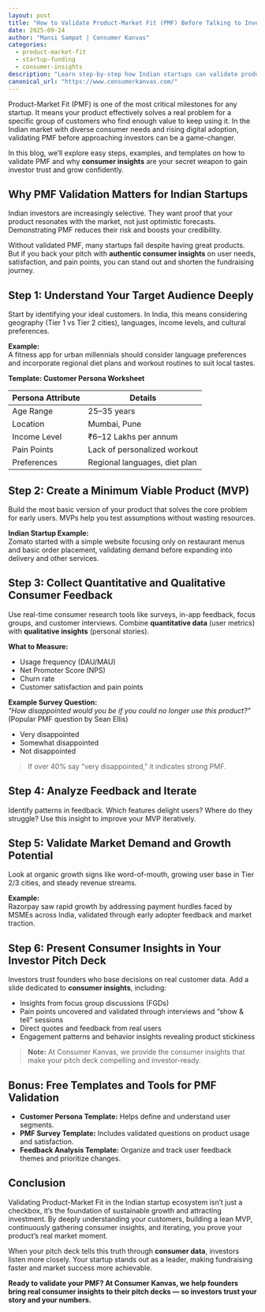 ```yaml
---
layout: post
title: "How to Validate Product-Market Fit (PMF) Before Talking to Investors?"
date: 2025-09-24
author: "Mansi Sampat | Consumer Kanvas"
categories: 
  - product-market-fit
  - startup-funding
  - consumer-insights
description: "Learn step-by-step how Indian startups can validate product-market fit (PMF) before approaching investors, using real consumer insights to boost credibility and growth."
canonical_url: "https://www.consumerkanvas.com/"
---
```


Product-Market Fit (PMF) is one of the most critical milestones for any startup. It means your product effectively solves a real problem for a specific group of customers who find enough value to keep using it. In the Indian market with diverse consumer needs and rising digital adoption, validating PMF before approaching investors can be a game-changer.

In this blog, we’ll explore easy steps, examples, and templates on how to validate PMF and why **consumer insights** are your secret weapon to gain investor trust and grow confidently.

## Why PMF Validation Matters for Indian Startups

Indian investors are increasingly selective. They want proof that your product resonates with the market, not just optimistic forecasts. Demonstrating PMF reduces their risk and boosts your credibility.

Without validated PMF, many startups fail despite having great products. But if you back your pitch with **authentic consumer insights** on user needs, satisfaction, and pain points, you can stand out and shorten the fundraising journey.

## Step 1: Understand Your Target Audience Deeply

Start by identifying your ideal customers. In India, this means considering geography (Tier 1 vs Tier 2 cities), languages, income levels, and cultural preferences.

**Example:**  
A fitness app for urban millennials should consider language preferences and incorporate regional diet plans and workout routines to suit local tastes.

**Template: Customer Persona Worksheet**

| Persona Attribute | Details |
|------------------|---------|
| Age Range        | 25–35 years |
| Location         | Mumbai, Pune |
| Income Level     | ₹6–12 Lakhs per annum |
| Pain Points      | Lack of personalized workout |
| Preferences      | Regional languages, diet plan |

## Step 2: Create a Minimum Viable Product (MVP)

Build the most basic version of your product that solves the core problem for early users. MVPs help you test assumptions without wasting resources.

**Indian Startup Example:**  
Zomato started with a simple website focusing only on restaurant menus and basic order placement, validating demand before expanding into delivery and other services.

## Step 3: Collect Quantitative and Qualitative Consumer Feedback

Use real-time consumer research tools like surveys, in-app feedback, focus groups, and customer interviews. Combine **quantitative data** (user metrics) with **qualitative insights** (personal stories).

**What to Measure:**  

- Usage frequency (DAU/MAU)  
- Net Promoter Score (NPS)  
- Churn rate  
- Customer satisfaction and pain points  

**Example Survey Question:**  
*"How disappointed would you be if you could no longer use this product?"* (Popular PMF question by Sean Ellis)

- Very disappointed  
- Somewhat disappointed  
- Not disappointed  

> If over 40% say "very disappointed," it indicates strong PMF.

## Step 4: Analyze Feedback and Iterate

Identify patterns in feedback. Which features delight users? Where do they struggle? Use this insight to improve your MVP iteratively.

## Step 5: Validate Market Demand and Growth Potential

Look at organic growth signs like word-of-mouth, growing user base in Tier 2/3 cities, and steady revenue streams.

**Example:**  
Razorpay saw rapid growth by addressing payment hurdles faced by MSMEs across India, validated through early adopter feedback and market traction.

## Step 6: Present Consumer Insights in Your Investor Pitch Deck

Investors trust founders who base decisions on real customer data. Add a slide dedicated to **consumer insights**, including:

- Insights from focus group discussions (FGDs) 
- Pain points uncovered and validated through interviews and “show & tell” sessions
- Direct quotes and feedback from real users
- Engagement patterns and behavior insights revealing product stickiness

> **Note:** At Consumer Kanvas, we provide the consumer insights that make your pitch deck compelling and investor-ready.

## Bonus: Free Templates and Tools for PMF Validation

- **Customer Persona Template:** Helps define and understand user segments.  
- **PMF Survey Template:** Includes validated questions on product usage and satisfaction.  
- **Feedback Analysis Template:** Organize and track user feedback themes and prioritize changes.

## Conclusion

Validating Product-Market Fit in the Indian startup ecosystem isn’t just a checkbox, it’s the foundation of sustainable growth and attracting investment. By deeply understanding your customers, building a lean MVP, continuously gathering consumer insights, and iterating, you prove your product’s real market moment.

When your pitch deck tells this truth through **consumer data**, investors listen more closely. Your startup stands out as a leader, making fundraising faster and market success more achievable.

**Ready to validate your PMF? At Consumer Kanvas, we help founders bring real consumer insights to their pitch decks — so investors trust your story and your numbers.**
